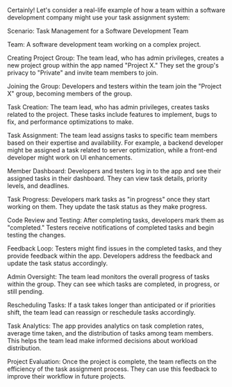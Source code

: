 Certainly! Let's consider a real-life example of how a team within a software development company might use your task assignment system:

Scenario: Task Management for a Software Development Team

Team: A software development team working on a complex project.

Creating Project Group:
The team lead, who has admin privileges, creates a new project group within the app named "Project X." They set the group's privacy to "Private" and invite team members to join.

Joining the Group:
Developers and testers within the team join the "Project X" group, becoming members of the group.

Task Creation:
The team lead, who has admin privileges, creates tasks related to the project. These tasks include features to implement, bugs to fix, and performance optimizations to make.

Task Assignment:
The team lead assigns tasks to specific team members based on their expertise and availability. For example, a backend developer might be assigned a task related to server optimization, while a front-end developer might work on UI enhancements.

Member Dashboard:
Developers and testers log in to the app and see their assigned tasks in their dashboard. They can view task details, priority levels, and deadlines.

Task Progress:
Developers mark tasks as "in progress" once they start working on them. They update the task status as they make progress.

Code Review and Testing:
After completing tasks, developers mark them as "completed." Testers receive notifications of completed tasks and begin testing the changes.

Feedback Loop:
Testers might find issues in the completed tasks, and they provide feedback within the app. Developers address the feedback and update the task status accordingly.

Admin Oversight:
The team lead monitors the overall progress of tasks within the group. They can see which tasks are completed, in progress, or still pending.

Rescheduling Tasks:
If a task takes longer than anticipated or if priorities shift, the team lead can reassign or reschedule tasks accordingly.

Task Analytics:
The app provides analytics on task completion rates, average time taken, and the distribution of tasks among team members. This helps the team lead make informed decisions about workload distribution.

Project Evaluation:
Once the project is complete, the team reflects on the efficiency of the task assignment process. They can use this feedback to improve their workflow in future projects.
